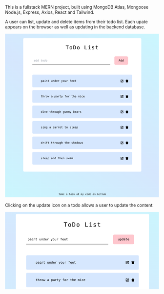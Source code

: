 This is a fullstack MERN project, built using MongoDB Atlas, Mongoose Node.js, Express, Axios, React and Tailwind.

A user can list, update and delete items from their todo list. Each upate appears on the browser as well as updating in the backend database.

<p align="center">
<img src="./public/images/screenshot1.png" alt="Screenshot of project" title="ToDoList">
</p>

Clicking on the update icon on a todo allows a user to update the content:

<p align="center">
<img src="./public/images/screenshot2.png" alt="Screenshot of project" title="ToDoList">
</p>
